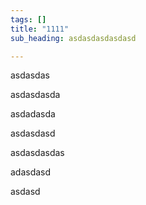 ```yaml
---
tags: []
title: "1111"
sub_heading: asdasdasdasdasd

---
```

asdasdas

asdasdasda

asdadasda

asdasdasd

asdasdasdas

adasdasd

asdasd